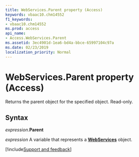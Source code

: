 ```yaml
---
title: WebServices.Parent property (Access)
keywords: vbaac10.chm14552
f1_keywords:
- vbaac10.chm14552
ms.prod: access
api_name:
- Access.WebServices.Parent
ms.assetid: 3ec4901d-1ea6-bd4a-bbce-65997104c97a
ms.date: 02/23/2019
localization_priority: Normal
---
```



# WebServices.Parent property (Access)

Returns the parent object for the specified object. Read-only.


## Syntax

_expression_.**Parent**

_expression_ A variable that represents a **[WebServices](Access.WebServices.md)** object.




[!include[Support and feedback](~/includes/feedback-boilerplate.md)]

